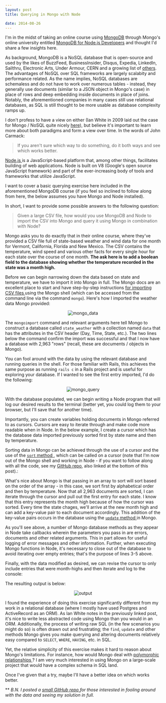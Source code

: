 ```yaml
---
layout: post
title: Querying in Mongo with Node

date: 2014-08-26
---
```

I'm in the midst of taking an online course using <a href="http://www.mongodb.org/" target="_blank"> MongoDB</a> through Mongo's online university entitled <a href="https://university.mongodb.com/courses/10gen/M101JS/2014_Aug/syllabus" target="_blank"> MongoDB for Node.js Developers</a> and thought I'd share a few insights here. 

As background, MongoDB is a NoSQL database that is open-source and used by the likes of BuzzFeed, BusinessInsider, Disqus, Expedia, LinkedIn, Sailthru, Electronic Arts, Under Armour, CERN and a growing list of <a href="https://www.mongodb.org/about/production-deployments/" target="_blank"> others</a>. The advantages of NoSQL over SQL frameworks are largely scalabity and performance related. As the name implies, NoSQL databases are schemaless and do not have to work over numerous tables - instead, they generally use documents (similar to a JSON object in Mongo's case) in place of rows and deep embedding inside documents in place of joins. Notably, the aforementioned companies in many cases still use relational databases, as SQL is still thought to be more usable as database complexity ramps up. 

I don't profess to have a view on either (Ian White in 2009 laid out the case for Mongo / NoSQL quite nicely <a href="http://www.businessinsider.com/how-we-use-mongodb-2009-11" target="_blank">here</a>), but believe it's important to learn more about both paradigms and form a view over time. In the words of John Carmack: 

<blockquote>If you aren't sure which way to do something, do it both ways and see which works better.</blockquote>

<a href="http://nodejs.org/" target="_blank"> Node.js </a> is a JavaScript-based platform that, among other things, facilitates building of web applications. Node is built on V8 (Google's open source JavaScript framework) and part of the ever-increasing body of tools and frameworks that utilize JavaScript. 

I want to cover a basic querying exercise here included in the aforementioned MongoDB course (if you feel so inclined to follow along from here, the below assumes you have Mongo and Node installed). 

In short, I want to provide some possible answers to the following question:

<blockquote>Given a large CSV file, how would you use MongoDB and Node to import the CSV into Mongo and query it using Mongo in combination with Node?</blockquote>

Mongo asks you to do exactly that in their online course, where they've provided a CSV file full of state-based weather and wind data for one month for Vermont, California, Florida and New Mexico. The CSV contains the temperature, wind speed and various other facts for every single hour for each state over the course of one month. <b>The ask here is to add a boolean field to the database showing whether the temperature recorded in the state was a month high.</b>

Before we can begin narrowing down the data based on state and temperature, we have to import it into Mongo in full. The Mongo docs are an excellent place to start and have step-by-step instructions <a href="http://docs.mongodb.org/manual/reference/program/mongoimport/" target="_blank">for importing CSV files </a> using the Mongo shell (which can be accessed from the command line via the command `mongo`). Here's how I imported the weather data Mongo provided:

<p align="center">
<img src="https://lh6.googleusercontent.com/-5IPDMkSr1Ys/U_yzY0KzWzI/AAAAAAAAAUI/JkoTYXE8JY4/w607-h92-no/Screen%2BShot%2B2014-08-26%2Bat%2B12.18.21%2BPM.png" alt="mongo_data" >
</p>

The `mongoimport` command and relevant arguments here tell Mongo to construct a database called `state_weather` with a collection named `data` that has the attributes in the CSV header (Day, Time, State, etc.). The two lines below the command confirm the import was successful and that I now have a database with 2,963 "rows" (recall, these are documents / objects in Mongo). 

You can fool around with the data by using the relevant database and running queries in the shell. For those familiar with Rails, this achieves the same purpose as running `rails c` in a Rails project and is useful for exploring your database. If I wanted to see the first entry imported, I'd do the following:

<p align="center">
<img src="https://lh4.googleusercontent.com/-uXIWtoF6Kfo/U_y0qfhh01I/AAAAAAAAAU0/fjcwYmH6jfk/w435-h343-no/Screen%2BShot%2B2014-08-26%2Bat%2B12.23.23%2BPM.png" alt="mongo_query">
</p>


With the database populated, we can begin writing a Node program that will log our desired results to the terminal (better yet, you could log them to your browser, but I'll save that for another time). 

Importantly, you can create variables holding documents in Mongo referred to as cursors. Cursors are easy to iterate through and make code more readable when in Node. In the below example, I create a cursor which has the database data imported previously sorted first by state name and then by temperature. 

Sorting data in Mongo can be achieved through the use of a cursor and the use of the <a href="http://docs.mongodb.org/manual/reference/method/cursor.sort/" target="_blank"> `sort` method </a>, which can be called on a cursor (note that I'm now out of the Mongo shell and working in Node - if you want to follow along with all the code, see my <a href="https://github.com/BenBrostoff/Mongo-and-Node-Example" target="blank"> GitHub repo</a>, also linked at the bottom of this post).:

<script src="https://gist.github.com/BenBrostoff/1dc63a0d77649f73a02e.js"></script>

What's nice about Mongo is that passing in an array to sort will sort based on the order of the array - in this case, we sort first by alphabetical order and then by temperature. Now that all 2,963 documents are sorted, I can iterate through the cursor and pull out the first entry for each state. I know that this entry represents the month high because of how the cursor was sorted. Every time the state chages, we'll arrive at the new month high and can add a key-value pair to each document accordingly. This addition of the key-value pairs occurs in the database using the <a href="http://docs.mongodb.org/manual/reference/method/db.collection.update/" target="_blank"> `update` method </a> in Mongo. 

<script src="https://gist.github.com/BenBrostoff/3c723f970997a707c5a0.js"></script>

As you'll see above, a number of Mongo database methods as they appear in Node take callbacks wherein the parameters you pass in are errors, documents and other related arguments. This in part allows for useful logging of error messages and other information. Further, when executing Mongo functions in Node, it's necessary to close out of the database to avoid iterating over empty entries; that's the purpose of lines 3-5 above. 

Finally, with the data modified as desired, we can revise the cursor to only include entries that were month-highs and then iterate and log to the console:

<script src="https://gist.github.com/BenBrostoff/513873bb0ac012145385.js"></script>

The resulting output is below:

<p align="center">
<img src="https://lh6.googleusercontent.com/-ykdOSUGFR74/U_zZsKjOemI/AAAAAAAAAVw/RXrxYxQoxWY/w558-h82-no/Screen%2BShot%2B2014-08-26%2Bat%2B3.00.52%2BPM.png" alt="output" >
</p>

I found the experience of doing this exercise significantly different from my work in a relational database (where I mostly have used Postgres and ActiveRecord as an ORM). As Ian White notes in the previously linked post, it's nice to write less abstracted code using Mongo than you would in an ORM. Additionally, the process of writing raw SQL (in the few scenarios you might do so) is often drawn out and frustrating; the `find`, `update` and other methods Mongo gives you make querying and altering documents relatively easy compared to `SELECT`, `WHERE`, `HAVING`, etc. in SQL. 

Yet, the relative simplicity of this exercise makes it hard to reason about Mongo's limitations. For instance, how would Mongo deal with <a href="http://guides.rubyonrails.org/association_basics.html#polymorphic-associations" target="_blank"> polymorphic relationships </a>? I am very much interested in using Mongo on a large-scale project that would have a complex schema in SQL land. 

Once I've given that a try, maybe I'll have a better idea on which works better.

** <i>B.N. I posted a <a href="https://github.com/BenBrostoff/Mongo-and-Node-Example" target="_blank"> small GitHub repo </a> for those interested in fooling around with the data and seeing my solution in full.</i>
